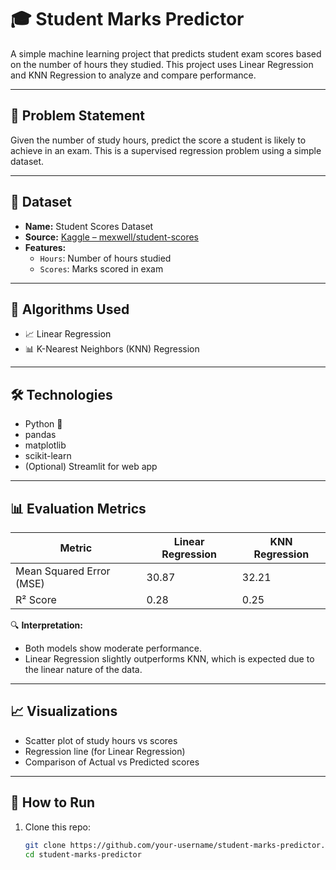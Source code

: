 # 🎓 Student Marks Predictor

A simple machine learning project that predicts student exam scores based on the number of hours they studied. This project uses Linear Regression and KNN Regression to analyze and compare performance.

---

## 📌 Problem Statement

Given the number of study hours, predict the score a student is likely to achieve in an exam. This is a supervised regression problem using a simple dataset.

---

## 📂 Dataset

- **Name:** Student Scores Dataset  
- **Source:** [Kaggle – mexwell/student-scores](https://www.kaggle.com/datasets/mexwell/student-scores)
- **Features:**
  - `Hours`: Number of hours studied
  - `Scores`: Marks scored in exam

---

## 🧠 Algorithms Used

- 📈 Linear Regression
- 📊 K-Nearest Neighbors (KNN) Regression

---

## 🛠️ Technologies

- Python 🐍
- pandas
- matplotlib
- scikit-learn
- (Optional) Streamlit for web app

---

## 📊 Evaluation Metrics

| Metric        | Linear Regression | KNN Regression |
|---------------|-------------------|----------------|
| Mean Squared Error (MSE) | 30.87 | 32.21 |
| R² Score      | 0.28              | 0.25           |

🔍 **Interpretation:**
- Both models show moderate performance.
- Linear Regression slightly outperforms KNN, which is expected due to the linear nature of the data.

---

## 📈 Visualizations

- Scatter plot of study hours vs scores
- Regression line (for Linear Regression)
- Comparison of Actual vs Predicted scores

---

## 🚀 How to Run

1. Clone this repo:
   ```bash
   git clone https://github.com/your-username/student-marks-predictor.git
   cd student-marks-predictor

